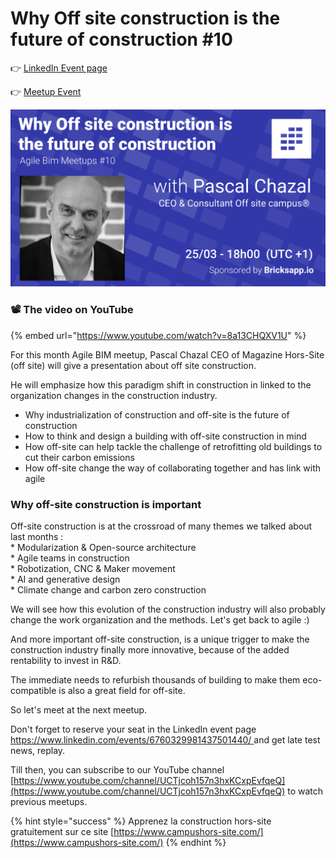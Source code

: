 # Why Off site construction is the future of construction \#10

👉 [LinkedIn Event page](https://www.linkedin.com/events/6752725838732558336/)

👉 [Meetup Event ](https://www.meetup.com/fr-FR/collaborative-architecture/events/276812998/)

![](../.gitbook/assets/why-off-site-construction-is-the-future-of-construction.png)

### 📽️ The video on YouTube 

{% embed url="https://www.youtube.com/watch?v=8a13CHQXV1U" %}

For this month Agile BIM meetup, Pascal Chazal CEO of Magazine Hors-Site \(off site\) will give a presentation about off site construction.

He will emphasize how this paradigm shift in construction in linked to the organization changes in the construction industry.

* Why industrialization of construction and off-site is the future of construction
* How to think and design a building with off-site construction in mind
* How off-site can help tackle the challenge of retrofitting old buildings to cut their carbon emissions
* How off-site change the way of collaborating together and has link with agile

### Why off-site construction is important 

  
Off-site construction is at the crossroad of many themes we talked about last months :  
\* Modularization  & Open-source architecture   
\* Agile teams in construction  
\* Robotization, CNC & Maker movement  
\* AI and generative design  
\* Climate change and carbon zero construction  
  
We will see how this evolution of the construction industry will also probably change the work organization and the methods. Let's get back to agile :\)

And more important off-site construction, is a unique trigger to make the construction industry finally more innovative, because of the added rentability to invest in R&D.  
  
The immediate needs to refurbish thousands of building to make them eco-compatible is also a great field for off-site.   
  
So let's meet at the next meetup.   
  
Don't forget to reserve your seat in the LinkedIn event page [https://www.linkedin.com/events/6760329981437501440/ ](https://www.linkedin.com/events/6760329981437501440/%20)and get late test news, replay.   
  
Till then, you can subscribe to our YouTube channel [https://www.youtube.com/channel/UCTjcoh157n3hxKCxpEvfqeQ](https://www.youtube.com/channel/UCTjcoh157n3hxKCxpEvfqeQ) to watch previous meetups.



{% hint style="success" %}
Apprenez la construction hors-site gratuitement sur ce site [https://www.campushors-site.com/](https://www.campushors-site.com/)
{% endhint %}


